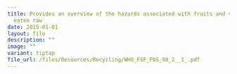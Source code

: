 ```yaml
---
title: Provides an overview of the hazards associated with fruits and vegetables
  eaten raw
date: 2015-01-01
layout: file
description: ""
image: ""
variant: tiptap
file_url: /files/Resources/Recycling/WHO_FSF_FOS_98_2__1_.pdf
---
```

